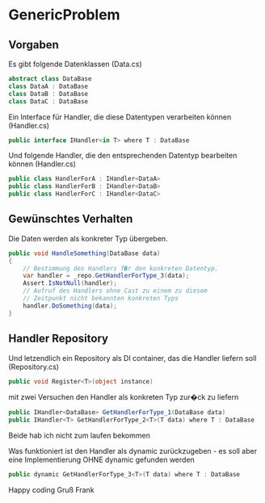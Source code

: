 # GenericProblem

## Vorgaben
Es gibt folgende Datenklassen (Data.cs)

```csharp
abstract class DataBase    
class DataA : DataBase    
class DataB : DataBase    
class DataC : DataBase    
```

Ein Interface für Handler, die diese Datentypen verarbeiten können (Handler.cs)

```csharp
public interface IHandler<in T> where T : DataBase
```

Und folgende Handler, die den entsprechenden Datentyp bearbeiten können (Handler.cs)

```csharp
public class HandlerForA : IHandler<DataA>    
public class HandlerForB : IHandler<DataB>    
public class HandlerForC : IHandler<DataC>    
```

## Gewünschtes Verhalten
Die Daten werden als konkreter Typ übergeben.

```csharp
public void HandleSomething(DataBase data)    
{    
    // Bestimmung des Handlers f�r den konkreten Datentyp.    
    var handler = _repo.GetHandlerForType_3(data);    
    Assert.IsNotNull(handler);    
    // Aufruf des Handlers ohne Cast zu einem zu diesem    
    // Zeitpunkt nicht bekannten konkreten Typs    
    handler.DoSomething(data);    
}    
```


## Handler Repository
Und letzendlich ein Repository als DI container, das die Handler liefern soll (Repository.cs)

```csharp
public void Register<T>(object instance)
```

mit zwei Versuchen den Handler als konkreten Typ zur�ck zu liefern

```csharp
public IHandler<DataBase> GetHandlerForType_1(DataBase data)    
public IHandler<T> GetHandlerForType_2<T>(T data) where T : DataBase
```

Beide hab ich nicht zum laufen bekommen

Was funktioniert ist den Handler als dynamic zurückzugeben - es soll aber eine Implementierung OHNE dynamic gefunden werden

```csharp
public dynamic GetHandlerForType_3<T>(T data) where T : DataBase
```


Happy coding
Gruß Frank
